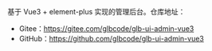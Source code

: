 基于 Vue3 + element-plus 实现的管理后台。仓库地址：

* Gitee：<https://gitee.com/glbcode/glb-ui-admin-vue3>
* GitHub：<https://github.com/glbcode/glb-ui-admin-vue3>
